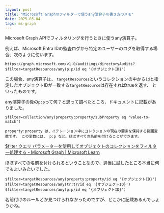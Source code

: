 ```yaml
---
layout: post
title: "Microsoft Graphのフィルターで使うany演算子の書き方のメモ"
date: 2025-05-04
tags: ms-graph
---
```


Microsoft Graph APIでフィルタリングを行うときに使うany演算子。

例えば、Microsoft Entra IDの監査ログから特定のユーザーのログを取得する場合、次のように使います。

```http
https://graph.microsoft.com/v1.0/auditLogs/directoryAudits?$filter=targetResources/any(p:p/id eq '{オブジェクトID}')
```

この場合、any演算子は、
`targetResources`というコレクションの中から`id`と指定したオブジェクトIDが一致する`targetResource`は存在すればtrueを返す、
といったものです。

any演算子の後の`p:p`って何？と思って調べたところ、ドキュメントに記載がありました。

```
$filter=collection/any(property:property/subProperty eq 'value-to-match')

property:property は、イテレーション中にコレクションの現在の要素を保持する範囲変数です。 この変数には、 p:p など、ほぼすべての名前を付けることができます。
```

[$filter クエリ パラメーターを使用してオブジェクトのコレクションをフィルター処理する - Microsoft Graph &#124; Microsoft Learn](https://learn.microsoft.com/ja-jp/graph/filter-query-parameter?tabs=http#any-operator)

ほぼすべての名前を付けられるということなので、適当に試したところ本当に何でもよいみたいでした。

```
$filter=targetResources/any(property:property/id eq '{オブジェクトID}')
$filter=targetResources/any(tr:tr/id eq '{オブジェクトID}')
$filter=targetResources/any(p:p/id eq '{オブジェクトID}')
```

名前付けのルールとか見つけられなかったのですが、どこかに記載あるんでしょうかね。
